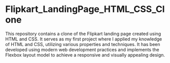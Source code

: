 # Flipkart_LandingPage_HTML_CSS_Clone
This repository contains a clone of the Flipkart landing page created using HTML and CSS.
It serves as my first project where I applied my knowledge of HTML and CSS, utilizing various properties and techniques.
It has been developed using modern web development practices and implements the Flexbox layout model to achieve a responsive and visually appealing design.

